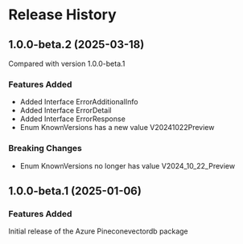 # Release History
    
## 1.0.0-beta.2 (2025-03-18)
Compared with version 1.0.0-beta.1
    
### Features Added

  - Added Interface ErrorAdditionalInfo
  - Added Interface ErrorDetail
  - Added Interface ErrorResponse
  - Enum KnownVersions has a new value V20241022Preview

### Breaking Changes

  - Enum KnownVersions no longer has value V2024_10_22_Preview
    
    
## 1.0.0-beta.1 (2025-01-06)

### Features Added

Initial release of the Azure Pineconevectordb package
